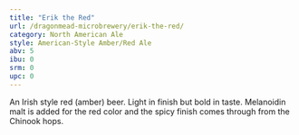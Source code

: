 ```yaml
---
title: "Erik the Red"
url: /dragonmead-microbrewery/erik-the-red/
category: North American Ale
style: American-Style Amber/Red Ale
abv: 5
ibu: 0
srm: 0
upc: 0
---
```

An Irish style red (amber) beer. Light in finish but bold in taste. Melanoidin malt is added for the red color and the spicy finish comes through from the Chinook hops.

